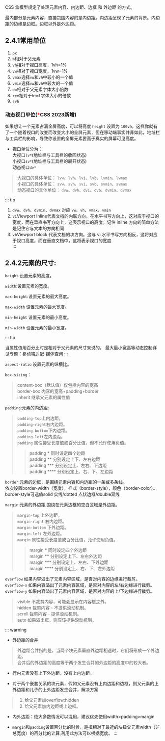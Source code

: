 CSS 盒模型规定了处理元素内容、内边距、边框 和 外边距 的方式。

最内部分是元素内容，直接包围内容的是内边距。内边距呈现了元素的背景。内边距的边缘是边框。边框以外是外边距。


## 2.4.1常用单位
1. `px`   
2. `%`相对于父元素       
3. `vh`相对于视口高度，1vh=1% 
4. `vw`相对于视口宽度，1vw=1% 
5. `vmax`选择`vw`和`vh`中较小的一个值
6. `vmin`选择`vw`和`vh`中较大的一个值    
7. `em`相对于父元素字体大小倍数
8. `rem`相对于`html`字体大小的倍数 
9. `svh`

### 动态视口单位(<span style="color: red">*</span>CSS 2023新增)
如果想让一个元素占满全屏高度，可以将高度 `height` 设置为 `100vh`，这样你就有了一个随着视口的改变而改变大小的全屏元素，但在移动端事实并非如此，地址栏与工具栏的影响，导致你设置的全屏元素要高于真实的屏幕可见高度。

* 视口单位分为：    
大视口`lv*`(地址栏与工具栏的收回状态)   
小视口`sv*`(地址栏与工具栏的展开状态)   
动态视口`dv*`   

> 大视口的具体单位： `lvw`、`lvh`、`lvi`、`lvb`、`lvmin`、`lvmax`   
> 小视口的具体单位： `svw`、`svh`、`svi`、`svb`、`svmin`、`svmax`   
> 动态视口的具体单位： `dvw`、`dvh`、`dvi`、`dvb`、`dvmin`、`dvmax`   

::: tip
  1. `dvw`、`dvh`、`dvmin`、`dvmax` 对应 `vw`、`vh`、`vmax`、`vmin`   
  2. `vi`Viewport Inline代表文档的内联方向。在水平书写方向上，这对应于视口的宽度，而在垂直书写方向上，这表示视口的高度。记住 inline 方向的简单方法是记住它与文本的方向相同    
  3. `vb`Viewport block 代表文档的块方向。这与 vi 水平书写方向相反，这将对应于视口高度，而在垂直文档中，这将表示视口的宽度    
:::

## 2.4.2元素的尺寸:

`height`:设置元素的高度。

`width`:设置元素的宽度。

`max-height`:设置元素的最大高度。

`max-width` 设置元素的最大宽度。

`min-height` 设置元素的最小高度。

`min-width` 设置元素的最小宽度。

::: tip

当属性值用百分比时是相对于父元素的尺寸来说的。
最大最小宽高等动态控制详见专题：移动端适配-媒体查询
:::

`aspect-ratio` 设置元素的纵横比。

`box-sizing`：

> content-box（默认值）仅包括内容的宽高      
> border-box 内容的宽高+padding+border        
> inherit 继承父元素的属性值

`padding`:元素的内边距:
> `padding-top`上内边距。     
> `padding-right`右内边距。       
> `padding-bottom`下内边距。      
> `padding-left`左内边距。        
> `padding` 属性接受长度值或百分比值，但不允许使用负值。      
>> padding * 同时设定四个边距           
>> padding ** 分别设定上下、左右边距        
>> padding *** 分别设定上、左右、下边距     
>> padding **** 分别设定上、右、下、左边距      

`border`:元素的边框，是围绕元素内容和内边距的一条或多条线。     
依次设置border-width（宽度），样式（border-style），颜色（border-color）。      
border-style可选值solid 实线/dotted 点状边框/double双线

`margin`:元素的外边距,围绕在元素边框的空白区域是外边距。
> `margin-top` 上外边距。     
> `margin-right` 右内边距。       
> `margin-bottom` 下外边距。      
> `margin-left` 左外边距。        
> `margin` 属性接受长度值或百分比值，允许使用负值。       
>> margin * 同时设定四个外边距     
>> margin ** 分别设定上下、左右外边距      
>> margin *** 分别设定上、左右、下外边距       
>> margin **** 分别设定上、右、下、左外边距        

`overflow` 如果内容溢出了元素内容区域，是否对内容的边缘进行裁剪。       
`overflow-x` 如果内容溢出了元素内容区域，是否对内容的左/右边缘进行裁剪。        
`overflow-y`  如果内容溢出了元素内容区域，是否对内容的上/下边缘进行裁剪。       
> visible 不裁剪内容，可能会显示在内容框之外。      
> hidden 裁剪内容 - 不提供滚动机制。        
> scroll 裁剪内容 - 提供滚动机制。      
> auto 如果溢出框，则应该提供滚动机制。     

::: warning
* 外边距的合并
> 外边距合并指的是，当两个块元素垂直外边距相遇时，它们将形成一个外边距，     
> 合并后的外边距的高度等于两个发生合并的外边距的高度中的较大者。
* 行内元素没有上下外边距，没有上内边距。

* 对于两个嵌套关系的块元素，假如父元素没有上内边距和边框，则父元素的上外边距和儿子的上外边距发生合并，解决方案
> 1. 给父元素加overflow:hidden
> 2. 给父元素加内边距或上边框。

* 内外边距：绝大多数情况可以混用，建议优先使用width>padding>margin

* `margin`和`padding`设置百分比的时候，是指相对于最近的块级父元素width（非总宽度）的百分比的计算,利用此方法可以根据宽度。
:::